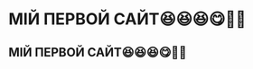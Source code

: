 <!doctype html>
<html>
<head>
<title>ДЕНДА КИРИЛО</title>
<meta charset="utf-8">
</head>
<body>
<h1>МІЙ ПЕРВОЙ САЙТ😆😆😆😋🗽🌟</h1>
<h2>МІЙ ПЕРВОЙ САЙТ😆😆😆😋🗽🌟</h2>
</body>
</html>
